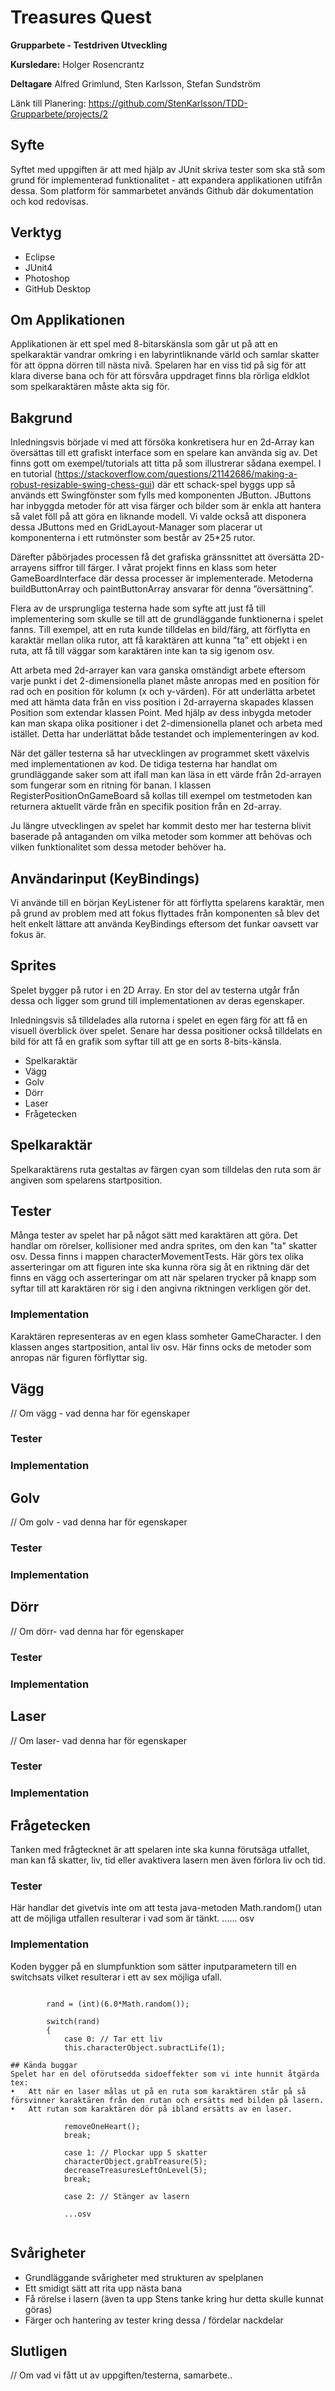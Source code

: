 # Treasures Quest
**Grupparbete - Testdriven Utveckling**

**Kursledare:** Holger Rosencrantz

**Deltagare** Alfred Grimlund, Sten Karlsson, Stefan Sundström

Länk till Planering: https://github.com/StenKarlsson/TDD-Grupparbete/projects/2



## Syfte

Syftet med uppgiften är att med hjälp av JUnit skriva tester som ska stå som grund för implementerad funktionalitet - att expandera applikationen utifrån dessa. Som platform för sammarbetet används Github där dokumentation och kod redovisas.

## Verktyg

* Eclipse
* JUnit4 
* Photoshop
* GitHub Desktop


## Om Applikationen

Applikationen är ett spel med 8-bitarskänsla som går ut på att en spelkaraktär vandrar omkring i en labyrintliknande värld och samlar skatter för att öppna dörren till nästa nivå. Spelaren har en viss tid på sig för att klara diverse bana och för att försvåra uppdraget finns bla rörliga eldklot som spelkaraktären måste akta sig för. 

## Bakgrund

Inledningsvis började vi med att försöka konkretisera hur en 2d-Array kan översättas till ett grafiskt interface som en spelare kan använda sig av. Det finns gott om exempel/tutorials att titta på som illustrerar sådana exempel. I en tutorial (https://stackoverflow.com/questions/21142686/making-a-robust-resizable-swing-chess-gui) där ett schack-spel byggs upp så används ett Swingfönster som fylls med komponenten JButton. JButtons har inbyggda metoder för att visa färger och bilder som är enkla att hantera så valet föll på att göra en liknande modell. Vi valde också att disponera dessa JButtons med en GridLayout-Manager som placerar ut komponenterna i ett rutmönster som består av 25*25 rutor.  

Därefter påbörjades processen få det grafiska gränssnittet att översätta 2D-arrayens siffror till färger. I vårat projekt finns en klass som heter GameBoardInterface där dessa processer är implementerade. Metoderna buildButtonArray och paintButtonArray ansvarar för denna ”översättning”.  

Flera av de ursprungliga testerna hade som syfte att just få till implementering som skulle se till att de grundläggande funktionerna i spelet fanns. Till exempel, att en ruta kunde tilldelas en bild/färg, att förflytta en karaktär mellan olika rutor, att få karaktären att kunna ”ta” ett objekt i en ruta, att få till väggar som karaktären inte kan ta sig igenom osv. 

Att arbeta med 2d-arrayer kan vara ganska omständigt arbete eftersom varje punkt i det 2-dimensionella planet måste anropas med en position för rad och en position för kolumn (x och y-värden).
För att underlätta arbetet med att hämta data från en viss position i 2d-arrayerna skapades klassen Position som extendar klassen Point. Med hjälp av dess inbygda metoder kan man skapa olika positioner i det 2-dimensionella planet och arbeta med istället. Detta har underlättat både testandet och implementeringen av kod.  
         
När det gäller testerna så har utvecklingen av programmet skett växelvis med implementationen av kod. De tidiga testerna har handlat om grundläggande saker som att ifall man kan läsa in ett värde från 2d-arrayen som fungerar som en ritning för banan. 
I klassen RegisterPositionOnGameBoard så kollas till exempel om testmetoden kan returnera aktuellt värde från en specifik position från en 2d-array. 

Ju längre utvecklingen av spelet har kommit desto mer har testerna blivit baserade på antaganden om vilka metoder som kommer att behövas och vilken funktionalitet som dessa metoder behöver ha. 



## Användarinput (KeyBindings)

Vi använde till en början KeyListener för att förflytta spelarens karaktär, men på grund av problem med att fokus flyttades från komponenten
så blev det helt enkelt lättare att använda KeyBindings eftersom det funkar oavsett var fokus är.

## Sprites

Spelet bygger på rutor i en 2D Array. En stor del av testerna utgår från dessa och ligger som grund till implementationen av deras egenskaper.

Inledningsvis så tilldelades alla rutorna i spelet en egen färg för att få en visuell överblick över spelet. Senare har dessa positioner också tilldelats en bild för att få en grafik som syftar till att ge en sorts 8-bits-känsla. 


* Spelkaraktär 
* Vägg
* Golv
* Dörr
* Laser
* Frågetecken

## Spelkaraktär

Spelkaraktärens ruta gestaltas av färgen cyan som tilldelas den ruta som är angiven som spelarens startposition. 

## Tester
Många tester av spelet har på något sätt med karaktären att göra. Det handlar om rörelser, kollisioner med andra sprites, om den kan "ta" skatter osv. Dessa finns i mappen characterMovementTests. Här görs tex olika asserteringar om att figuren inte ska kunna röra sig åt en riktning där det finns en vägg och asserteringar om att när spelaren trycker på knapp som syftar till att karaktären rör sig i den angivna riktningen verkligen gör det. 


### Implementation

Karaktären representeras av en egen klass somheter GameCharacter. I den klassen anges startposition, antal liv osv. Här finns ocks de metoder som anropas när figuren förflyttar sig. 
## Vägg

// Om vägg - vad denna har för egenskaper

### Tester

### Implementation

## Golv

// Om golv - vad denna har för egenskaper

### Tester

### Implementation

## Dörr

// Om dörr- vad denna har för egenskaper

### Tester

### Implementation

## Laser

// Om laser- vad denna har för egenskaper

### Tester

### Implementation

## Frågetecken 

Tanken med frågtecknet är att spelaren inte ska kunna förutsäga utfallet, man kan få skatter, liv, tid eller avaktivera lasern men även förlora liv och tid.

### Tester
Här handlar det givetvis inte om att testa java-metoden Math.random() utan att de möjliga utfallen resulterar i vad som är tänkt.
...... osv

### Implementation

Koden bygger på en slumpfunktion som sätter inputparametern till en switchsats vilket resulterar i ett av sex möjliga ufall.
```

		rand = (int)(6.0*Math.random());

		switch(rand) 
		{
			case 0: // Tar ett liv
			this.characterObject.subractLife(1);

## Kända buggar
Spelet har en del oförutsedda sidoeffekter som vi inte hunnit åtgärda tex:
•	Att när en laser målas ut på en ruta som karaktären står på så försvinner karaktären från den rutan och ersätts med bilden på lasern. 
•	Att rutan som karaktären dör på ibland ersätts av en laser.

			removeOneHeart();							
			break;

			case 1: // Plockar upp 5 skatter
			characterObject.grabTreasure(5);
			decreaseTreasuresLeftOnLevel(5);
			break;

			case 2: // Stänger av lasern

			...osv
			
```

## Svårigheter

- Grundläggande svårigheter med strukturen av spelplanen
- Ett smidigt sätt att rita upp nästa bana
- Få rörelse i lasern (även ta upp Stens tanke kring hur detta skulle kunnat göras)
- Färger och hantering av tester kring dessa / fördelar nackdelar

## Slutligen

// Om vad vi fått ut av uppgiften/testerna, samarbete..



